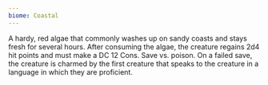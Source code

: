 ```yaml
---
biome: Coastal
---
```

A hardy, red algae that commonly washes up on sandy coasts and stays fresh for several hours. After consuming the algae, the creature regains 2d4 hit points and must make a DC 12 Cons. Save vs. poison. On a failed save, the creature is charmed by the first creature that speaks to the creature in a language in which they are proficient. 

